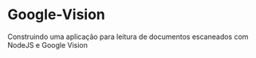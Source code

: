 # Google-Vision
Construindo uma aplicação para leitura de documentos escaneados com NodeJS e Google Vision
